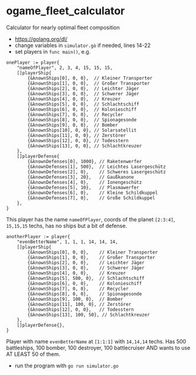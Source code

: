 # ogame_fleet_calculator
Calculator for nearly optimal fleet composition

- https://golang.org/dl/
- change variables in `simulator.gò` if needed, lines 14-22
- set players in `func main()`, e.g.

```
onePlayer := player{
    "nameOfPlayer", 2, 3, 4, 15, 15, 15,
    []playerShip{
        {&knownShips[0], 0, 0},  // Kleiner Transporter
        {&knownShips[1], 0, 0},  // Großer Transporter
        {&knownShips[2], 0, 0},  // Leichter Jäger
        {&knownShips[3], 0, 0},  // Schwerer Jäger
        {&knownShips[4], 0, 0},  // Kreuzer
        {&knownShips[5], 0, 0},  // Schlachtschiff
        {&knownShips[6], 0, 0},  // Kolonieschiff
        {&knownShips[7], 0, 0},  // Recycler
        {&knownShips[8], 0, 0},  // Spionagesonde
        {&knownShips[9], 0, 0},  // Bomber
        {&knownShips[10], 0, 0}, // Solarsatellit
        {&knownShips[11], 0, 0}, // Zerstörer
        {&knownShips[12], 0, 0}, // Todesstern
        {&knownShips[13], 0, 0}, // Schlachtkreuzer
    },
    []playerDefense{
        {&knownDefenses[0], 1000}, // Raketenwerfer
        {&knownDefenses[1], 500},  // Leichtes Lasergeschütz
        {&knownDefenses[2], 0},    // Schweres Lasergeschütz
        {&knownDefenses[3], 20},   // Gaußkanone
        {&knownDefenses[4], 0},    // Ionengeschütz
        {&knownDefenses[5], 10},   // Plasmawerfer
        {&knownDefenses[6], 0},    // Kleine Schildkuppel
        {&knownDefenses[7], 0},    // Große Schildkuppel
    },
}
```

This player has the name `nameOfPlayer`, coords of the planet `[2:3:4]`, `15,15,15` techs, has no ships but a bit of defense.

```
anotherPlayer := player{
    "evenBetterName", 1, 1, 1, 14, 14, 14,
    []playerShip{
        {&knownShips[0], 0, 0},    // Kleiner Transporter
        {&knownShips[1], 0, 0},    // Großer Transporter
        {&knownShips[2], 0, 0},    // Leichter Jäger
        {&knownShips[3], 0, 0},    // Schwerer Jäger
        {&knownShips[4], 0, 0},    // Kreuzer
        {&knownShips[5], 500, 0},  // Schlachtschiff
        {&knownShips[6], 0, 0},    // Kolonieschiff
        {&knownShips[7], 0, 0},    // Recycler
        {&knownShips[8], 0, 0},    // Spionagesonde
        {&knownShips[9], 100, 0},  // Bomber
        {&knownShips[11], 100, 0}, // Zerstörer
        {&knownShips[12], 0, 0},   // Todesstern
        {&knownShips[13], 100, 50}, // Schlachtkreuzer
    },
    []playerDefense{},
}
```

Player with name `evenBetterName` at `[1:1:1]` with `14,14,14` techs.
Has 500 battleships, 100 bomber, 100 destroyer, 100 battlecruiser AND wants to use AT LEAST 50 of them.

- run the program with `go run simulator.go`
